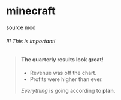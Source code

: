 # minecraft
source mod

###### !!! This is important!
> #### The quarterly results look great!
>
> - Revenue was off the chart.
> - Profits were higher than ever.
>
>  *Everything* is going according to **plan**.
